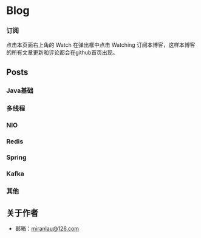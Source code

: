 Blog
========

### 订阅
点击本页面右上角的 Watch 在弹出框中点击 Watching 订阅本博客，这样本博客的所有文章更新和评论都会在github首页出现。


## Posts

### Java基础



### 多线程



### NIO



### Redis



### Spring


### Kafka


### 其他

## 关于作者
- 邮箱：miranlau@126.com
